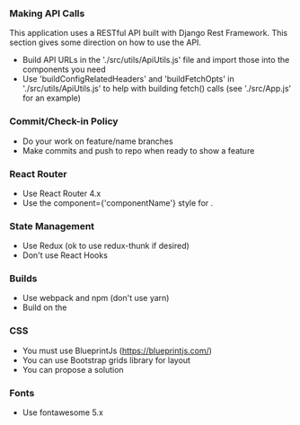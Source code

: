 ### Making API Calls
This application uses a RESTful API built with Django Rest Framework. This section gives some direction on how to use the API.

* Build API URLs in the './src/utils/ApiUtils.js' file and import those into the components you need
* Use 'buildConfigRelatedHeaders' and 'buildFetchOpts' in './src/utils/ApiUtils.js' to help with building fetch() calls (see './src/App.js' for an example)

### Commit/Check-in Policy
* Do your work on feature/name branches
* Make commits and push to repo when ready to show a feature

### React Router
* Use React Router 4.x
* Use the component={'componentName'} style for <Link>.

### State Management
* Use Redux (ok to use redux-thunk if desired)
* Don't use React Hooks

### Builds
* Use webpack and npm (don't use yarn)
* Build on the 

### CSS
* You must use BlueprintJs (https://blueprintjs.com/)
* You can use Bootstrap grids library for layout
* You can propose a solution

### Fonts
* Use fontawesome 5.x


